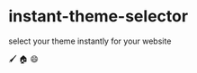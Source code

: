 # instant-theme-selector
select your theme instantly for your website 

:paintbrush: :house: :smile:
